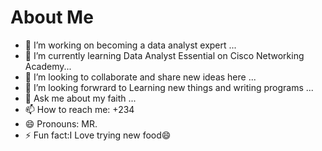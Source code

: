 # About Me






- 🔭 I’m working on becoming a data analyst expert ...
- 🌱 I’m currently learning Data Analyst Essential on Cisco Networking Academy...
- 👯 I’m looking to collaborate and share new ideas here ...
- 🤔 I’m looking forwrard to Learning new things and writing programs ...
- 💬 Ask me about my faith ...
- 📫 How to reach me:  +234
- 😄 Pronouns: MR.
- ⚡ Fun fact:I Love trying new food😄

